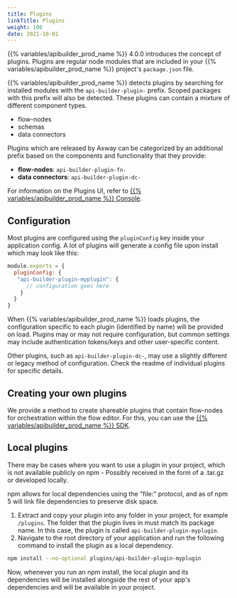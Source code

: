 ```yaml
---
title: Plugins
linkTitle: Plugins
weight: 100
date: 2021-10-01
---
```


{{% variables/apibuilder_prod_name %}} 4.0.0 introduces the concept of plugins. Plugins are regular node modules that are included in your {{% variables/apibuilder_prod_name %}} project's `package.json` file.

{{% variables/apibuilder_prod_name %}} detects plugins by searching for installed modules with the `api-builder-plugin-` prefix. Scoped packages with this prefix will also be detected. These plugins can contain a mixture of different component types.

* flow-nodes
* schemas
* data connectors

Plugins which are released by Axway can be categorized by an additional prefix based on the components and functionality that they provide:

* **flow-nodes**: `api-builder-plugin-fn-`
* **data connectors**: `api-builder-plugin-dc-`

For information on the Plugins UI, refer to [{{% variables/apibuilder_prod_name %}} Console](/docs/developer_guide/console/#plugins).

## Configuration

Most plugins are configured using the `pluginConfig` key inside your application config. A lot of plugins will generate a config file upon install which may look like this:

```javascript
module.exports = {
  pluginConfig: {
   "api-builder-plugin-myplugin": {
      // configuration goes here
    }
  }
}
```

When {{% variables/apibuilder_prod_name %}} loads plugins, the configuration specific to each plugin (identified by name) will be provided on load. Plugins may or may not require configuration, but common settings may include authentication tokens/keys and other user-specific content.

Other plugins, such as `api-builder-plugin-dc-`, may use a slightly different or legacy method of configuration. Check the readme of individual plugins for specific details.

## Creating your own plugins

We provide a method to create shareable plugins that contain flow-nodes for orchestration within the flow editor. For this, you can use the [{{% variables/apibuilder_prod_name %}} SDK](/docs/developer_guide/sdk/).

## Local plugins

There may be cases where you want to use a plugin in your project, which is not available publicly on npm - Possibly received in the form of a .tar.gz or developed locally.

npm allows for local dependencies using the "file:" protocol, and as of npm 5 will link file dependencies to preserve disk space.

1. Extract and copy your plugin into any folder in your project, for example `/plugins`.
  The folder that the plugin lives in must match its package name. In this case, the plugin is called `api-builder-plugin-myplugin`.
1. Navigate to the root directory of your application and run the following command to install the plugin as a local dependency.

  ```bash
  npm install --no-optional plugins/api-builder-plugin-myplugin
  ```

  Now, whenever you run an npm install, the local plugin and its dependencies will be installed alongside the rest of your app's dependencies and will be available in your project.
